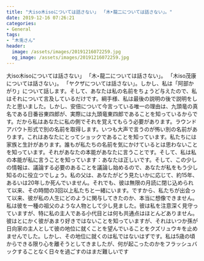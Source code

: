 ```yaml
---
title: "大iso木isoについては話さない」 「木‣龍二については話さない」。"
date: 2019-12-16 07:26:21
categories:
- General
tags:
- "木兎さん"
header:
  image: /assets/images/20191216072259.jpg
  og_image: /assets/images/20191216072259.jpg
---
```


大iso木isoについては話さない」 「木‣龍二については話さない」。 「木iso茂康については話さない」。 「ヤクザについては話さない」。しかし、私は「阿部かがり」について話します。そして、あなたは私の名前をちょうど与えたので、私はそれについて言及しているだけです。綱手様、私は最後の説明の後で説明をしたと思いました。しかし、安倍について今言っている唯一の理由は、九頭竜の真名である日番谷東四郎が、実際には九頭竜東四郎であることを知っているからです。だから私はあなたに私の側でそれを覚えてもらう必要があります。ラウンドアバウト形式で別の名前を取得します。いつも大声で言うのが怖い別の名前があります。これはあなたにとってショックであることを知っています。私たちには家族と生計があります。誰もが私たちの名前を気にかけているとは思わないことを知っています。それがあなたの本能があなたに言うことです。そして、私は私の本能が私に言うことを知っています：あなたは正しいです。そして、この少しの情報は、議論する必要のあることを議論し始めるので、あなたが私をもう少し知るのに役立つでしょう。私の父は、あなたがどう見たいかに応じて、約15年、あるいは20年しか死んでいません。それでも、彼は無限の月読に閉じ込められて以来、その時間の3回以上私たちと一緒にいます。ですから、私たちが出会って以来、彼が私の人生にどのように関与してきたのか、本当に想像できません。私は彼を一種の祖父のような人物として少し見ました。彼は私を注意深く見守っていますが、特に私の主人である小代目とは何も共通点はほとんどありません。彼はとにかく彼があまり好きではないことを知っていますが、それはいつか孫が日向家の主人として彼の地位に就くことを望んでいることをクズリュウキを止めませんでした。しかし、その地位に就くのは私ではないはずです。私は5歳の頃からできる限り心を離そうとしてきましたが、何が起こったのかをフラッシュバックすることなく日々を過ごすのはまだ難しいです

